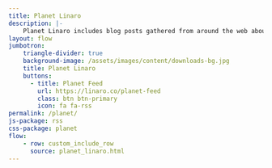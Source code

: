 ```yaml
---
title: Planet Linaro
description: |-
    Planet Linaro includes blog posts gathered from around the web about Linaro.
layout: flow
jumbotron:
    triangle-divider: true
    background-image: /assets/images/content/downloads-bg.jpg
    title: Planet Linaro
    buttons:
      - title: Planet Feed
        url: https://linaro.co/planet-feed
        class: btn btn-primary
        icon: fa fa-rss
permalink: /planet/
js-package: rss
css-package: planet
flow:
    - row: custom_include_row
      source: planet_linaro.html
---
```

